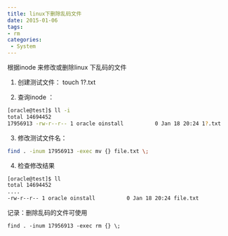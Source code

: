 ```yaml
---
title: linux下删除乱码文件
date: 2015-01-06
tags:
- rm
categories:
 - System
---
```




根据inode 来修改或删除linux 下乱码的文件

1. 创建测试文件：
    touch 1?.txt

2. 查询inode ：

```bash
[oracle@test]$ ll -i
total 14694452
17956913 -rw-r--r-- 1 oracle oinstall          0 Jan 18 20:24 1?.txt
```

3. 修改测试文件名：

```bash
find . -inum 17956913 -exec mv {} file.txt \;
```

4. 检查修改结果

```bash
[oracle@test]$ ll
total 14694452
....
-rw-r--r-- 1 oracle oinstall          0 Jan 18 20:24 file.txt
```

记录：删除乱码的文件可使用

    find . -inum 17956913 -exec rm {} \;